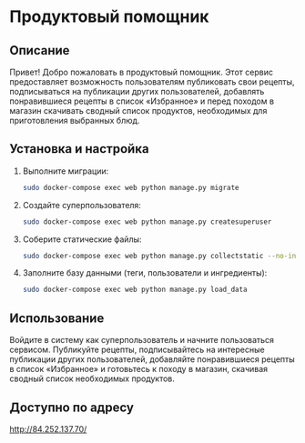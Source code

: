 # Продуктовый помощник

## Описание

Привет! Добро пожаловать в продуктовый помощник. Этот сервис предоставляет возможность пользователям публиковать свои рецепты, подписываться на публикации других пользователей, добавлять понравившиеся рецепты в список «Избранное» и перед походом в магазин скачивать сводный список продуктов, необходимых для приготовления выбранных блюд.

## Установка и настройка

1. Выполните миграции:
    ```bash
    sudo docker-compose exec web python manage.py migrate
    ```

2. Создайте суперпользователя:
    ```bash
    sudo docker-compose exec web python manage.py createsuperuser
    ```

3. Соберите статические файлы:
    ```bash
    sudo docker-compose exec web python manage.py collectstatic --no-input
    ```

4. Заполните базу данными (теги, пользователи и ингредиенты):
    ```bash
    sudo docker-compose exec web python manage.py load_data
    ```

## Использование

Войдите в систему как суперпользователь и начните пользоваться сервисом. Публикуйте рецепты, подписывайтесь на интересные публикации других пользователей, добавляйте понравившиеся рецепты в список «Избранное» и готовьтесь к походу в магазин, скачивая сводный список необходимых продуктов.

## Доступно по адресу 

http://84.252.137.70/


